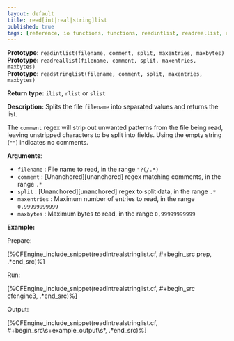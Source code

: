 ```yaml
---
layout: default
title: read[int|real|string]list
published: true
tags: [reference, io functions, functions, readintlist, readreallist, readstringlist]
---
```


**Prototype:** `readintlist(filename, comment, split, maxentries, maxbytes)`<br>
**Prototype:** `readreallist(filename, comment, split, maxentries, maxbytes)`<br>
**Prototype:** `readstringlist(filename, comment, split, maxentries, maxbytes)`

**Return type:** `ilist`, `rlist` or `slist`

**Description:** Splits the file `filename` into separated
values and returns the list.

The `comment` regex will strip out unwanted patterns from the file being read,
leaving unstripped characters to be split into fields. Using the empty string
(`""`) indicates no comments.

**Arguments**:

* `filename` : File name to read, in the range `"?(/.*)`
* `comment` : [Unanchored][unanchored] regex matching comments, in the range `.*`
* `split` : [Unanchored][unanchored] regex to split data, in the range `.*`
* `maxentries` : Maximum number of entries to read, in the range
`0,99999999999`
* `maxbytes` : Maximum bytes to read, in the range `0,99999999999`

**Example:**

Prepare:

[%CFEngine_include_snippet(readintrealstringlist.cf, #\+begin_src prep, .*end_src)%]

Run:

[%CFEngine_include_snippet(readintrealstringlist.cf, #\+begin_src cfengine3, .*end_src)%]

Output:

[%CFEngine_include_snippet(readintrealstringlist.cf, #\+begin_src\s+example_output\s*, .*end_src)%]

